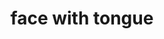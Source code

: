 ---
layout: smileys&emotion
title: face with tongue
emoji: face_with_tongue
permalink: 😛.html
image: assets/img/3moji/face_with_tongue.png
---